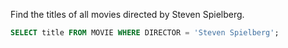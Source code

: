Find the titles of all movies directed by Steven Spielberg.

```sql
SELECT title FROM MOVIE WHERE DIRECTOR = 'Steven Spielberg';
```